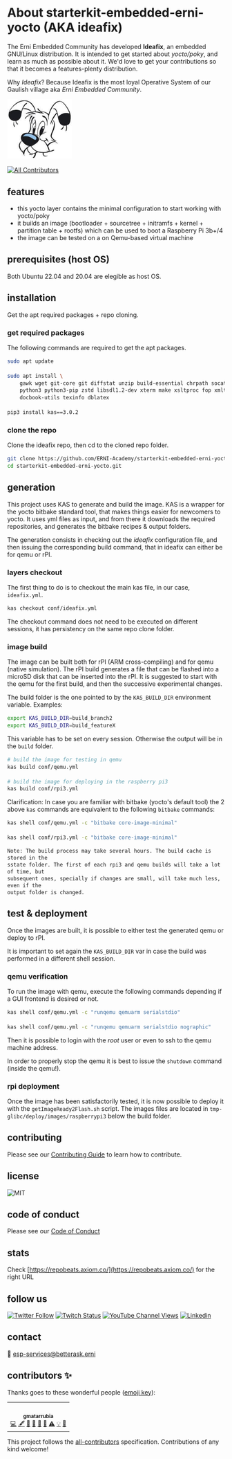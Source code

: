 # About starterkit-embedded-erni-yocto (AKA ideafix)

The Erni Embedded Community has developed **Ideafix**, an embedded GNU/Linux distribution. It
is intended to get started about _yocto/poky_, and learn as much as possible about it. We'd love
to get your contributions so that it becomes a features-plenty distribution.

Why *Ideafix*? Because Ideafix is the most loyal Operative System of our Gaulish village
aka _Erni Embedded Community_.

<img src="idefix.jpeg" width="150">

<!-- ALL-CONTRIBUTORS-BADGE:START - Do not remove or modify this section -->
[![All Contributors](https://img.shields.io/badge/all_contributors-3-orange.svg?style=flat-square)](#contributors)
<!-- ALL-CONTRIBUTORS-BADGE:END -->


## features

- this yocto layer contains the minimal configuration to start working with yocto/poky
- it builds an image (bootloader + sourcetree + initramfs + kernel + partition table +
rootfs) which can be used to boot a Raspberry Pi 3b+/4
- the image can be tested on a on Qemu-based virtual machine


## prerequisites (host OS)

Both Ubuntu 22.04 and 20.04 are elegible as host OS.


## installation

Get the apt required packages + repo cloning.


### get required packages

The following commands are required to get the apt packages.

```bash
sudo apt update

sudo apt install \
    gawk wget git-core git diffstat unzip build-essential chrpath socat cpio \
    python3 python3-pip zstd libsdl1.2-dev xterm make xsltproc fop xmlto libssl-dev pv \
    docbook-utils texinfo dblatex 

pip3 install kas==3.0.2
```

### clone the repo

Clone the ideafix repo, then cd to the cloned repo folder.

```bash
git clone https://github.com/ERNI-Academy/starterkit-embedded-erni-yocto.git
cd starterkit-embedded-erni-yocto.git
```

## generation

This project uses KAS to generate and build the image. KAS is a wrapper for the
yocto bitbake standard tool, that makes things easier for newcomers to yocto. It
uses yml files as input, and from there it downloads the required repositories, and
generates the bitbake recipes & output folders.

The generation consists in checking out the _ideafix_ configuration file, and then
issuing the corresponding build command, that in ideafix can either be for qemu or rPI.


### layers checkout

The first thing to do is to checkout the main kas file, in our case, `ideafix.yml`.

```bash
kas checkout conf/ideafix.yml
```

The checkout command does not need to be executed on different sessions, it has
persistency on the same repo clone folder.


### image build

The image can be built both for rPI (ARM cross-compiling) and for qemu (native simulation). The
rPI build generates a file that can be flashed into a microSD disk that can be inserted into 
the rPI. It is suggested to start with the qemu for the first build, and then the successive
experimental changes.

The build folder is the one pointed to by the `KAS_BUILD_DIR` environment variable. Examples:

```bash
export KAS_BUILD_DIR=build_branch2
export KAS_BUILD_DIR=build_featureX
```

This variable has to be set on every session. Otherwise the output will be in the `build` folder.

```bash
# build the image for testing in qemu
kas build conf/qemu.yml

# build the image for deploying in the raspberry pi3
kas build conf/rpi3.yml
```

Clarification: In case you are familiar with bitbake (yocto's default tool) the 2
above `kas` commands are equivalent to the following `bitbake` commands:

```bash
kas shell conf/qemu.yml -c "bitbake core-image-minimal"

kas shell conf/rpi3.yml -c "bitbake core-image-minimal"
```

    Note: The build process may take several hours. The build cache is stored in the
    sstate folder. The first of each rpi3 and qemu builds will take a lot of time, but
    subsequent ones, specially if changes are small, will take much less, even if the
    output folder is changed.


## test & deployment

Once the images are built, it is possible to either test the generated qemu or deploy to rPI.

It is important to set again the `KAS_BUILD_DIR` var in case the build was performed in a 
different shell session.

### qemu verification

To run the image with qemu, execute the following commands depending if a GUI frontend is
desired or not.

```bash
kas shell conf/qemu.yml -c "runqemu qemuarm serialstdio"

kas shell conf/qemu.yml -c "runqemu qemuarm serialstdio nographic"
```

Then it is possible to login with the _root_ user or even to ssh to the qemu machine
address.

In order to properly stop the qemu it is best to issue the `shutdown` command (inside
the qemu!).



### rpi deployment

Once the image has been satisfactorily tested, it is now possible to deploy it
with the `getImageReady2Flash.sh` script. The images files are located in
`tmp-glibc/deploy/images/raspberrypi3` below the build folder.


## contributing

Please see our [Contributing Guide](CONTRIBUTING.md) to learn how to contribute.


## license

![MIT](https://img.shields.io/badge/License-MIT-blue.svg)


## code of conduct

Please see our [Code of Conduct](CODE_OF_CONDUCT.md)


## stats

Check [https://repobeats.axiom.co/](https://repobeats.axiom.co/) for the right URL


## follow us

[![Twitter Follow](https://img.shields.io/twitter/follow/ERNI?style=social)](https://www.twitter.com/ERNI)
[![Twitch Status](https://img.shields.io/twitch/status/erni_academy?label=Twitch%20Erni%20Academy&style=social)](https://www.twitch.tv/erni_academy)
[![YouTube Channel Views](https://img.shields.io/youtube/channel/views/UCkdDcxjml85-Ydn7Dc577WQ?label=Youtube%20Erni%20Academy&style=social)](https://www.youtube.com/channel/UCkdDcxjml85-Ydn7Dc577WQ)
[![Linkedin](https://img.shields.io/badge/linkedin-31k-green?style=social&logo=Linkedin)](https://www.linkedin.com/company/erni)


## contact

📧 [esp-services@betterask.erni](mailto:esp-services@betterask.erni)


## contributors ✨

Thanks goes to these wonderful people ([emoji key](https://allcontributors.org/docs/en/emoji-key)):

<!-- ALL-CONTRIBUTORS-LIST:START - Do not remove or modify this section -->
<!-- prettier-ignore-start -->
<!-- markdownlint-disable -->
<table>
  <tr>
    <td align="center"><a href="https://github.com/Gmatarrubia"><img src="https://avatars.githubusercontent.com/u/7702234?v=4" width="100px;" alt=""/><br /><sub><b>gmatarrubia</b></sub></a><br /><a href="https://github.com/Gmatarrubia" title="Code">💻</a> <a href="#content-gmatarrubia" title="Content">🖋</a> <a href="https://github.com/ERNI-Academy/starterkit-embedded-erni-yocto//commits?author=gmatarrubia" title="Documentation">📖</a> <a href="#design-gmatarrubia" title="Design">🎨</a> <a href="#ideas-gmatarrubia" title="Ideas, Planning, & Feedback">🤔</a> <a href="#maintenance-gmatarrubia" title="Maintenance">🚧</a> <a href="https://github.com/ERNI-Academy/starterkit-embedded-erni-yocto//commits?author=gmatarrubia" title="Tests">⚠️</a> <a href="#example-gmatarrubia" title="Examples">💡</a> <a href="https://github.com/ERNI-Academy/starterkit-embedded-erni-yocto//pulls?q=is%3Apr+reviewed-by%3gmatarrubia" title="Reviewed Pull Requests">👀</a></td>
  </tr>
</table>

<!-- markdownlint-restore -->
<!-- prettier-ignore-end -->

<!-- ALL-CONTRIBUTORS-LIST:END -->
This project follows the [all-contributors](https://github.com/all-contributors/all-contributors) specification. Contributions of any kind welcome!

